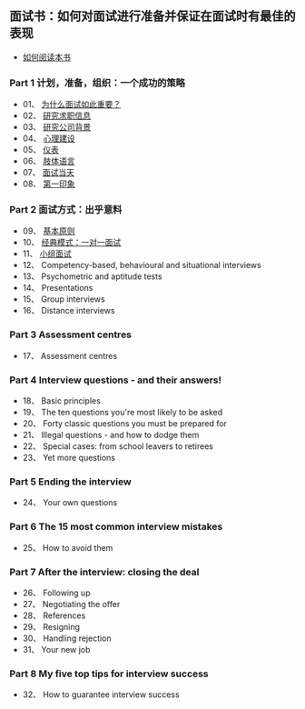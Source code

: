 ## 面试书：如何对面试进行准备并保证在面试时有最佳的表现

* [如何阅读本书](https://github.com/pwstrick/daily/blob/master/book/prepare/read.md)

### Part 1 计划，准备，组织：一个成功的策略
* 01、 [为什么面试如此重要？](https://github.com/pwstrick/daily/blob/master/book/prepare/1.md)
* 02、 [研究求职信息](https://github.com/pwstrick/daily/blob/master/book/prepare/2.md)
* 03、 [研究公司背景](https://github.com/pwstrick/daily/blob/master/book/prepare/3.md)
* 04、 [心理建设](https://github.com/pwstrick/daily/blob/master/book/prepare/4.md)
* 05、 [仪表](https://github.com/pwstrick/daily/blob/master/book/prepare/5.md)
* 06、 [肢体语言](https://github.com/pwstrick/daily/blob/master/book/prepare/6.md)
* 07、 [面试当天](https://github.com/pwstrick/daily/blob/master/book/prepare/7.md)
* 08、 [第一印象](https://github.com/pwstrick/daily/blob/master/book/prepare/8.md)

### Part 2 面试方式：出乎意料
* 09、 [基本原则](https://github.com/pwstrick/daily/blob/master/book/prepare/9.md)
* 10、 [经典模式：一对一面试](https://github.com/pwstrick/daily/blob/master/book/prepare/10.md)
* 11、 [小组面试](https://github.com/pwstrick/daily/blob/master/book/prepare/11.md)
* 12、 Competency-based, behavioural and situational interviews
* 13、 Psychometric and aptitude tests
* 14、 Presentations
* 15、 Group interviews
* 16、 Distance interviews

### Part 3 Assessment centres
* 17、 Assessment centres

### Part 4 Interview questions - and their answers!
* 18、 Basic principles
* 19、 The ten questions you're most likely to be asked
* 20、 Forty classic questions you must be prepared for
* 21、 Illegal questions - and how to dodge them
* 22、 Special cases: from school leavers to retirees
* 23、 Yet more questions

### Part 5 Ending the interview
* 24、 Your own questions

### Part 6 The 15 most common interview mistakes
* 25、 How to avoid them

### Part 7 After the interview: closing the deal
* 26、 Following up
* 27、 Negotiating the offer
* 28、 References
* 29、 Resigning
* 30、 Handling rejection
* 31、 Your new job

### Part 8 My five top tips for interview success
* 32、 How to guarantee interview success